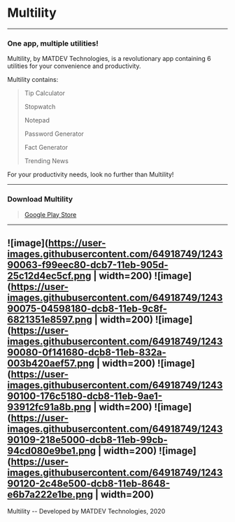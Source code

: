 # Multility

-------------------------------------------------------------------------------------------------------------------------------------------------------------------------

<h3>One app, multiple utilities!</h3>

Multility, by MATDEV Technologies, is a revolutionary app containing 6 utilities for your convenience and productivity.

Multility contains:
>Tip Calculator
>
>Stopwatch
>
>Notepad
>
>Password Generator
>
>Fact Generator
>
>Trending News

For your productivity needs, look no further than Multility!

-------------------------------------------------------------------------------------------------------------------------------------------------------------------------

<h3>Download Multility</h3>

> [Google Play Store](https://play.google.com/store/apps/details?id=com.matdevtech.multility)

-------------------------------------------------------------------------------------------------------------------------------------------------------------------------
![image](https://user-images.githubusercontent.com/64918749/124390063-f99eec80-dcb7-11eb-905d-25c12d4ec5cf.png | width=200)
![image](https://user-images.githubusercontent.com/64918749/124390075-04598180-dcb8-11eb-9c8f-6821351e8597.png | width=200)
![image](https://user-images.githubusercontent.com/64918749/124390080-0f141680-dcb8-11eb-832a-003b420aef57.png | width=200)
![image](https://user-images.githubusercontent.com/64918749/124390100-176c5180-dcb8-11eb-9ae1-93912fc91a8b.png | width=200)
![image](https://user-images.githubusercontent.com/64918749/124390109-218e5000-dcb8-11eb-99cb-94cd080e9be1.png | width=200)
![image](https://user-images.githubusercontent.com/64918749/124390120-2c48e500-dcb8-11eb-8648-e6b7a222e1be.png | width=200)
-------------------------------------------------------------------------------------------------------------------------------------------------------------------------

Multility -- Developed by MATDEV Technologies, 2020
